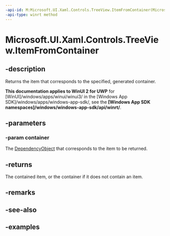 ```yaml
---
-api-id: M:Microsoft.UI.Xaml.Controls.TreeView.ItemFromContainer(Microsoft.UI.Xaml.DependencyObject)
-api-type: winrt method
---
```


<!-- Method syntax.
public object TreeView.ItemFromContainer(DependencyObject container)
-->

# Microsoft.UI.Xaml.Controls.TreeView.ItemFromContainer

## -description

Returns the item that corresponds to the specified, generated container.

**This documentation applies to WinUI 2 for UWP** for [WinUI]/windows/apps/winui/winui3/ in the [Windows App SDK]/windows/apps/windows-app-sdk/, see the **[Windows App SDK namespaces]/windows/windows-app-sdk/api/winrt/**.

## -parameters

### -param container

The [DependencyObject](../microsoft.ui.xaml/dependencyobject.md) that corresponds to the item to be returned.

## -returns

The contained item, or the container if it does not contain an item.

## -remarks

## -see-also

## -examples

